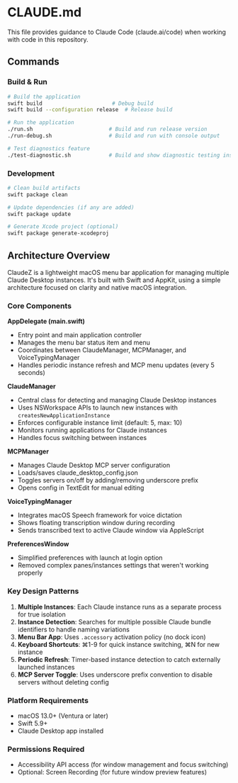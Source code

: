 # CLAUDE.md

This file provides guidance to Claude Code (claude.ai/code) when working with code in this repository.

## Commands

### Build & Run
```bash
# Build the application
swift build                      # Debug build
swift build --configuration release  # Release build

# Run the application
./run.sh                        # Build and run release version
./run-debug.sh                  # Build and run with console output

# Test diagnostics feature
./test-diagnostic.sh            # Build and show diagnostic testing instructions
```

### Development
```bash
# Clean build artifacts
swift package clean

# Update dependencies (if any are added)
swift package update

# Generate Xcode project (optional)
swift package generate-xcodeproj
```

## Architecture Overview

ClaudeZ is a lightweight macOS menu bar application for managing multiple Claude Desktop instances. It's built with Swift and AppKit, using a simple architecture focused on clarity and native macOS integration.

### Core Components

**AppDelegate (main.swift)**
- Entry point and main application controller
- Manages the menu bar status item and menu
- Coordinates between ClaudeManager, MCPManager, and VoiceTypingManager
- Handles periodic instance refresh and MCP menu updates (every 5 seconds)

**ClaudeManager**
- Central class for detecting and managing Claude Desktop instances
- Uses NSWorkspace APIs to launch new instances with `createsNewApplicationInstance`
- Enforces configurable instance limit (default: 5, max: 10)
- Monitors running applications for Claude instances
- Handles focus switching between instances

**MCPManager**
- Manages Claude Desktop MCP server configuration
- Loads/saves claude_desktop_config.json
- Toggles servers on/off by adding/removing underscore prefix
- Opens config in TextEdit for manual editing

**VoiceTypingManager**
- Integrates macOS Speech framework for voice dictation
- Shows floating transcription window during recording
- Sends transcribed text to active Claude window via AppleScript

**PreferencesWindow**
- Simplified preferences with launch at login option
- Removed complex panes/instances settings that weren't working properly

### Key Design Patterns

1. **Multiple Instances**: Each Claude instance runs as a separate process for true isolation
2. **Instance Detection**: Searches for multiple possible Claude bundle identifiers to handle naming variations
3. **Menu Bar App**: Uses `.accessory` activation policy (no dock icon)
4. **Keyboard Shortcuts**: ⌘1-9 for quick instance switching, ⌘N for new instance
5. **Periodic Refresh**: Timer-based instance detection to catch externally launched instances
6. **MCP Server Toggle**: Uses underscore prefix convention to disable servers without deleting config

### Platform Requirements
- macOS 13.0+ (Ventura or later)
- Swift 5.9+
- Claude Desktop app installed

### Permissions Required
- Accessibility API access (for window management and focus switching)
- Optional: Screen Recording (for future window preview features)
